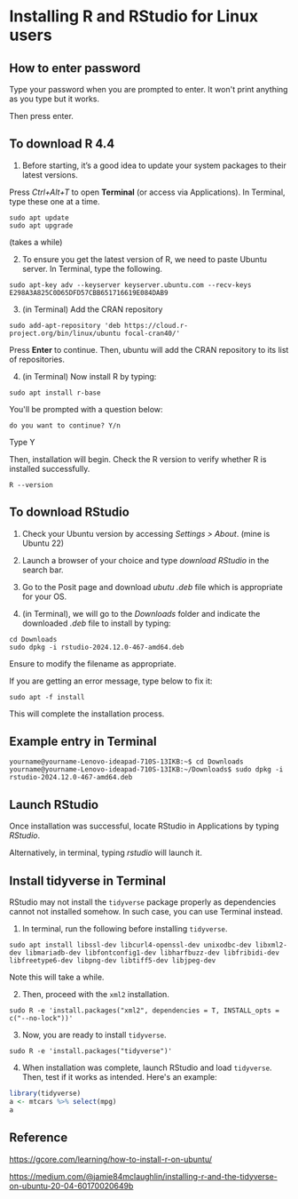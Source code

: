 
# Installing R and RStudio for Linux users

## How to enter password
Type your password when you are prompted to enter. It won't print anything as you type but it works.

Then press enter.

## To download R 4.4

1. Before starting, it’s a good idea to update your system packages to their latest versions.

Press *Ctrl+Alt+T* to open **Terminal** (or access via Applications).
In Terminal, type these one at a time.

```
sudo apt update
sudo apt upgrade
```

(takes a while)

2. To ensure you get the latest version of R, we need to paste Ubuntu server.
In Terminal, type the following.
```
sudo apt-key adv --keyserver keyserver.ubuntu.com --recv-keys E298A3A825C0D65DFD57CBB651716619E084DAB9
```

3. (in Terminal) Add the CRAN repository

```
sudo add-apt-repository 'deb https://cloud.r-project.org/bin/linux/ubuntu focal-cran40/'
```

Press **Enter** to continue. Then, ubuntu will add the CRAN repository to its list of repositories.

4. (in Terminal) Now install R by typing:
```
sudo apt install r-base
```

You'll be prompted with a question below:
```
do you want to continue? Y/n 
```
Type Y

Then, installation will begin. Check the R version to verify whether R is installed successfully.
```
R --version 
```

## To download RStudio
1. Check your Ubuntu version by accessing *Settings > About*.
(mine is Ubuntu 22)

2. Launch a browser of your choice and type *download RStudio* in the search bar.

3. Go to the Posit page and download *ubutu .deb* file which is appropriate for your OS.

4. (in Terminal), we will go to the *Downloads* folder and indicate the downloaded *.deb* file to install by typing:
```
cd Downloads
sudo dpkg -i rstudio-2024.12.0-467-amd64.deb
```

Ensure to modify the filename as appropriate.

If you are getting an error message, type below to fix it:
```
sudo apt -f install
```

This will complete the installation process.

## Example entry in Terminal
```
yourname@yourname-Lenovo-ideapad-710S-13IKB:~$ cd Downloads
yourname@yourname-Lenovo-ideapad-710S-13IKB:~/Downloads$ sudo dpkg -i rstudio-2024.12.0-467-amd64.deb
```

## Launch RStudio
Once installation was successful, locate RStudio in Applications by typing *RStudio*.

Alternatively, in terminal, typing *rstudio*
will launch it. 

## Install tidyverse in Terminal
RStudio may not install the `tidyverse` package properly as dependencies cannot not installed somehow. In such case, you can use Terminal instead. 

1. In terminal, run the following before installing `tidyverse`.
```
sudo apt install libssl-dev libcurl4-openssl-dev unixodbc-dev libxml2-dev libmariadb-dev libfontconfig1-dev libharfbuzz-dev libfribidi-dev libfreetype6-dev libpng-dev libtiff5-dev libjpeg-dev
```
Note this will take a while. 

2. Then, proceed with the `xml2` installation.

```
sudo R -e 'install.packages("xml2", dependencies = T, INSTALL_opts = c("--no-lock"))'
```
3. Now, you are ready to install `tidyverse`.
```
sudo R -e 'install.packages("tidyverse")'
```
4. When installation was complete, launch RStudio and load `tidyverse`. Then, test if it works as intended. Here's an example:
```r
library(tidyverse)
a <- mtcars %>% select(mpg)
a
```


## Reference
https://gcore.com/learning/how-to-install-r-on-ubuntu/

https://medium.com/@jamie84mclaughlin/installing-r-and-the-tidyverse-on-ubuntu-20-04-60170020649b
